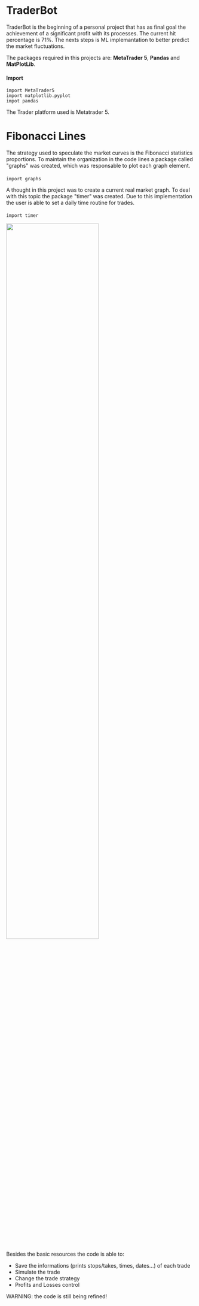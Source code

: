 
# TraderBot
TraderBot is the beginning of a personal project that has as final goal the achievement of a significant profit with its processes. The current hit percentage is 71%. The nexts steps is ML implemantation to better predict the market fluctuations.

The packages required in this projects are: **MetaTrader 5**, **Pandas** and **MatPlotLib**.

#### Import
    import MetaTrader5
    import matplotlib.pyplot
    impot pandas

The Trader platform used is Metatrader 5.

# Fibonacci Lines
The strategy used to speculate the market curves is the Fibonacci statistics proportions. To maintain the organization in the code lines a package called "graphs" was created, which was responsable to plot each graph element.

#### 
    import graphs

A thought in this project was to create a current real market graph. To deal with this topic the package "timer" was created. Due to this implementation the user is able to set a daily time routine for trades. 

#### 
    import timer


<img src="https://user-images.githubusercontent.com/78438631/110786473-f2f0f300-824a-11eb-8de3-83a6f29c197a.PNG" width="70%" height="70%">

Besides the basic resources the code is able to:
* Save the informations (prints stops/takes, times, dates...) of each trade
* Simulate the trade
* Change the trade strategy
* Profits and Losses control

WARNING: the code is still being refined! 
